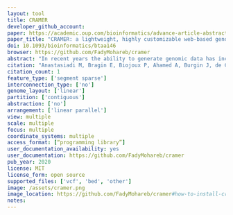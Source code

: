 ```yaml
---
layout: tool 
title: CRAMER
developer_github_account: 
paper: https://academic.oup.com/bioinformatics/advance-article-abstract/doi/10.1093/bioinformatics/btaa146/5766115
paper_title: "CRAMER: a lightweight, highly customizable web-based genome browser supporting multiple visualization instances"
doi: 10.1093/bioinformatics/btaa146
browser: https://github.com/FadyMohareb/cramer
abstract: "In recent years the ability to generate genomic data has increased dramatically along with the demand for easily personalised and customisable genome browsers for effective visualisation of diverse types of data. Despite the large number of web-based genome browsers available nowadays, none of the existing tools provide means for creating multiple visualisation instances without manual set up on the deployment server side. The Cranfield Genome Browser (CRAMER) is an open-source, lightweight and highly customisable web application for interactive visualisation of genomic data. Once deployed, CRAMER supports seamless creation of multiple visualisation instances in parallel while allowing users to control and customise multiple tracks. The application is deployed on a Node.js server and is supported by a MongoDB database which stored all customisations made by the users allowing quick navigation between instances. Currently, the browser supports visualising a large number of file formats for genome annotation, variant calling, reads coverage and gene expression. Additionally, the browser supports direct Javascript coding for personalised tracks, providing a whole new level of customisation both functionally and visually. Tracks can be added via direct file upload or processed in real-time via links to files stored remotely on an FTP repository. Furthermore, additional tracks can be added by users via simple drag and drop to an existing visualisation instance. Availability and implementation: CRAMER is implemented in JavaScript and is publicly available on GitHub on https://github.com/FadyMohareb/cramer. The application is released under an MIT licence and can be deployed on any server running Linux or Mac OS. Supplementary information: Supplementary data are available at Bioinformatics online."
citation: "Anastasiadi M, Bragin E, Biojoux P, Ahamed A, Burgin J, de Castro Cogle K, Llaneza-Lago S, Muvunyi R, Scislak M, Aktan I, Molitor C. CRAMER: a lightweight, highly customizable web-based genome browser supporting multiple visualization instances. Bioinformatics. 2020 Jun 1;36(11):3556-7."
citation_count: 1
feature_type: ['segment sparse']
interconnection_type: ['no']
genome_layout: ['linear']
partition: ['contiguous']
abstraction: ['no']
arrangement: ['linear parallel']
view: multiple
scale: multiple
focus: multiple
coordinate_systems: multiple
access_format: [“programming library”]
user_documentation_availability: yes
user_documentation: https://github.com/FadyMohareb/cramer
pub_year: 2020
license: MIT
license_form: open source
supported_files: ['vcf', 'bed', 'other']
image: /assets/cramer.png
image_location: https://github.com/FadyMohareb/cramer#how-to-install-cramer
notes: 
---
```

